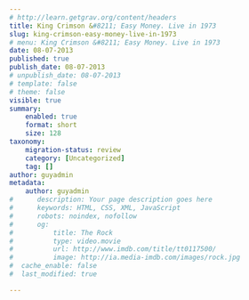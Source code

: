 ```yaml
---
# http://learn.getgrav.org/content/headers
title: King Crimson &#8211; Easy Money. Live in 1973
slug: king-crimson-easy-money-live-in-1973
# menu: King Crimson &#8211; Easy Money. Live in 1973
date: 08-07-2013
published: true
publish_date: 08-07-2013
# unpublish_date: 08-07-2013
# template: false
# theme: false
visible: true
summary:
    enabled: true
    format: short
    size: 128
taxonomy:
    migration-status: review
    category: [Uncategorized]
    tag: []
author: guyadmin
metadata:
    author: guyadmin
#      description: Your page description goes here
#      keywords: HTML, CSS, XML, JavaScript
#      robots: noindex, nofollow
#      og:
#          title: The Rock
#          type: video.movie
#          url: http://www.imdb.com/title/tt0117500/
#          image: http://ia.media-imdb.com/images/rock.jpg
#  cache_enable: false
#  last_modified: true

---
```


